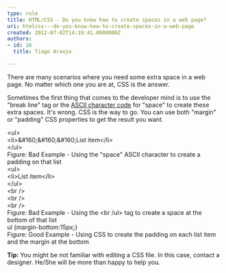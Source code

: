 ```yaml
---
type: rule
title: HTML/CSS - Do you know how to create spaces in a web page?
uri: htmlcss---do-you-know-how-to-create-spaces-in-a-web-page
created: 2012-07-02T14:19:41.0000000Z
authors:
- id: 16
  title: Tiago Araujo

---
```




<span class='intro'> <p>There are many scenarios where you need some extra space in a web page. No matter which one you are at, CSS is the answer.</p> </span>

<p>Sometimes the first thing that comes to the developer mind is to use the &quot;break line&quot; tag or the <a href="http&#58;//en.wikipedia.org/wiki/ASCII">ASCII character code</a> for &quot;space&quot; to create these extra spaces. It's wrong. CSS is the way to go. You can use both &quot;margin&quot; or &quot;padding&quot; CSS properties to get the result you want.

</p>
<div class="ms-rteCustom-GreyBox">
&lt;ul&gt;<br>
&lt;li&gt;&amp;#160;&amp;#160;&amp;#160;List item&lt;/li&gt;<br>
&lt;/ul&gt;<br>
</div>
<span class="ms-rteCustom-FigureBad">Figure&#58; Bad Example - Using the &quot;space&quot; ASCII character to create a padding on that list</span>

<div class="ms-rteCustom-GreyBox">
&lt;ul&gt;<br>
&lt;li&gt;List item&lt;/li&gt;<br>
&lt;/ul&gt;<br>
&lt;br /&gt;<br>
&lt;br /&gt;<br>
&lt;br /&gt;
</div>
<span class="ms-rteCustom-FigureBad">Figure&#58; Bad Example - Using the &lt;br /ul&gt; tag to create a space at the bottom of that list</span>

<div class="ms-rteCustom-GreyBox">
ul &#123;margin-bottom&#58;15px;&#125;<br>
</div>
<span class="ms-rteCustom-FigureGood">Figure&#58; Good Example - Using CSS to create the padding on each list item and the margin at the bottom</span>

<p><strong>Tip&#58;</strong> You might be not familiar with editing a CSS file. In this case, contact a designer. He/She will be more than happy to help you.</p>


